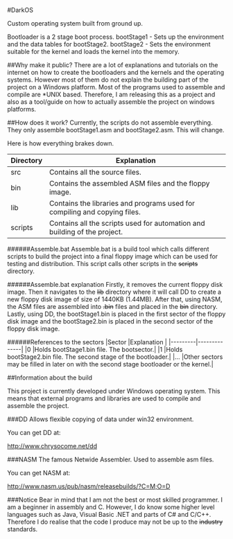 #DarkOS

Custom operating system built from ground up.

Bootloader is a 2 stage boot process.
bootStage1 - Sets up the environment and the data tables for bootStage2.
bootStage2 - Sets the environment suitable for the kernel and loads the kernel into the memory.

##Why make it public?
There are a lot of explanations and tutorials on the internet on how to create the bootloaders and the kernels and the operating systems. However most of them do not explain the building part of the project on a Windows platform. Most of the programs used to assemble and compile are *UNIX based. Therefore, I am releasing this as a project and also as a tool/guide on how to actually assemble the project on windows platforms.

##How does it work?
Currently, the scripts do not assemble everything. They only assemble bootStage1.asm and bootStage2.asm.
This will change.

Here is how everything brakes down.

|Directory |Explanation  |
|----------|-------------|
|src       |Contains all the source files.|
|bin       |Contains the assembled ASM files and the floppy image.|
|lib       |Contains the libraries and programs used for compiling and copying files.|
|scripts   |Contains all the scripts used for automation and building of the project.|

######Assemble.bat
Assemble.bat is a build tool which calls different scripts to build the project into a final floppy image which can be used for
testing and distribution.
This script calls other scripts in the ~~scripts~~ directory.

######Assemble.bat explanation
Firstly, it removes the current floppy disk image.
Then it navigates to the ~~lib~~ directory where it will call DD to create a new floppy disk image of size of 1440KB (1.44MB).
After that, using NASM, the ASM files are assembled into ~~.bin~~ files and placed in the ~~bin~~ directory.
Lastly, using DD, the bootStage1.bin is placed in the first sector of the floppy disk image and the bootStage2.bin is placed
in the second sector of the floppy disk image.

######References to the sectors
|Sector   |Explanation   |
|---------|--------------|
|0        |Holds bootStage1.bin file. The bootsector.|
|1        |Holds bootStage2.bin file. The second stage of the bootloader.|
|...      |Other sectors may be filled in later on with the second stage bootloader or the kernel.|

##Information about the build

This project is currently developed under Windows operating system. This means that external programs and libraries are used
to compile and assemble the project.

###DD
Allows flexible copying of data under win32 environment.

You can get DD at:

http://www.chrysocome.net/dd

###NASM
The famous Netwide Assembler.
Used to assemble asm files.

You can get NASM at:

http://www.nasm.us/pub/nasm/releasebuilds/?C=M;O=D

###Notice
Bear in mind that I am not the best or most skilled programmer. I am a beginner in assembly and C. However, I do know some higher level languages such as Java, Visual Basic .NET and parts of C# and C/C++. Therefore I do realise that the code I produce may not be up to the ~~industry~~ standards.
